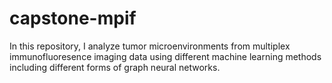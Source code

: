 # capstone-mpif
In this repository, I analyze tumor microenvironments from multiplex immunofluoresence imaging data using different machine learning methods including different forms of graph neural networks.
